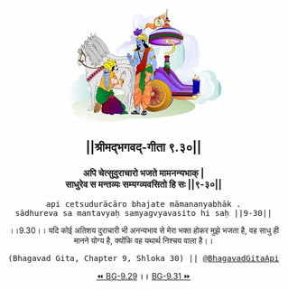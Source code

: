 <center><img src="../../asset/BG.png" alt="#API #bhagavadgitaapi #slok #nodejs #js #api #gitaapi #krishna #hinduism #vedic #ISKCON #shreemadbhagavadgita #technology"/>
<h2>||श्रीमद्‍भगवद्‍-गीता ९.३०||</h2>
<h3>अपि चेत्सुदुराचारो भजते मामनन्यभाक् |<br/>साधुरेव स मन्तव्यः सम्यग्व्यवसितो हि सः ||९-३०||</h3>
<pre>api cetsudurācāro bhajate māmananyabhāk .<br/>sādhureva sa mantavyaḥ samyagvyavasito hi saḥ ||9-30||</pre>
<p>।।9.30।। यदि कोई अतिशय दुराचारी भी अनन्यभाव से मेरा भक्त होकर मुझे भजता है, वह साधु ही मानने योग्य है, क्योंकि वह यथार्थ निश्चय वाला है।।</p>
<pre>(Bhagavad Gita, Chapter 9, Shloka 30) || <a href="https://twitter.com/bhagavadgitaapi">@BhagavadGitaApi</a></pre><a href="../../9/29">⏪  BG-9.29</a><b>        ।।        </b><a href="../../9/31">BG-9.31  ⏩</a></center>